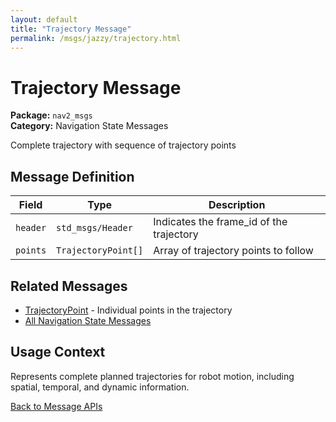 ```yaml
---
layout: default
title: "Trajectory Message"
permalink: /msgs/jazzy/trajectory.html
---
```


# Trajectory Message

**Package:** `nav2_msgs`  
**Category:** Navigation State Messages

Complete trajectory with sequence of trajectory points

## Message Definition

| Field | Type | Description |
|-------|------|-------------|
| `header` | `std_msgs/Header` | Indicates the frame_id of the trajectory |
| `points` | `TrajectoryPoint[]` | Array of trajectory points to follow |

## Related Messages

- [TrajectoryPoint](/msgs/jazzy/trajectorypoint.html) - Individual points in the trajectory
- [All Navigation State Messages](/msgs/jazzy/index.html#navigation-state-messages)

## Usage Context

Represents complete planned trajectories for robot motion, including spatial, temporal, and dynamic information.

[Back to Message APIs](/msgs/jazzy/)
